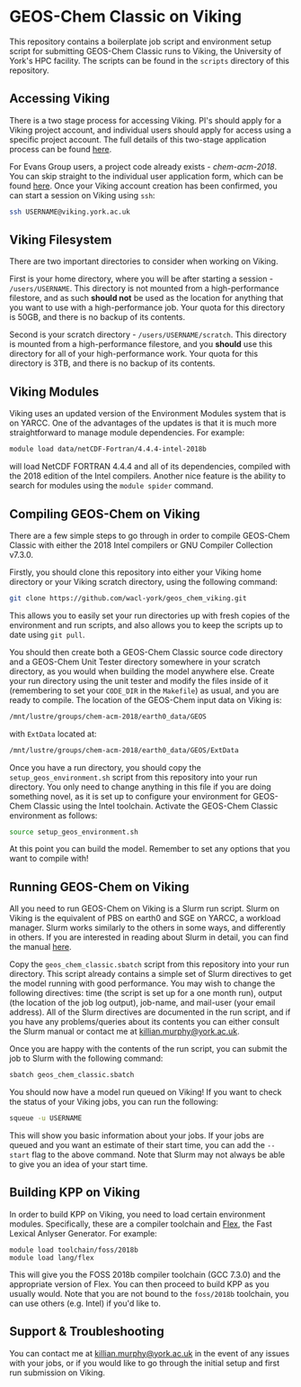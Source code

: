# GEOS-Chem Classic on Viking
This repository contains a boilerplate job script and environment setup script for submitting GEOS-Chem Classic runs to Viking, the University of York's HPC facility. The scripts can be found in the `scripts` directory of this repository.

## Accessing Viking
There is a two stage process for accessing Viking. PI's should apply for a Viking project account, and individual users should apply for access using a specific project account. The full details of this two-stage application process can be found [here](https://wiki.york.ac.uk/display/RHPC/VK1%29+How+to+access+Viking).

For Evans Group users, a project code already exists - *chem-acm-2018*. You can skip straight to the individual user application form, which can be found [here](https://goo.gl/forms/0Uhl5sIOhFlYtZc63). Once your Viking account creation has been confirmed, you can start a session on Viking using `ssh`:

```bash
ssh USERNAME@viking.york.ac.uk
```

## Viking Filesystem
There are two important directories to consider when working on Viking.

First is your home directory, where you will be after starting a session - `/users/USERNAME`. This directory is not mounted from a high-performance filestore, and as such **should not** be used as the location for anything that you want to use with a high-performance job. Your quota for this directory is 50GB, and there is no backup of its contents.

Second is your scratch directory - `/users/USERNAME/scratch`. This directory is mounted from a high-performance filestore, and you **should** use this directory for all of your high-performance work. Your quota for this directory is 3TB, and there is no backup of its contents.

## Viking Modules
Viking uses an updated version of the Environment Modules system that is on YARCC. One of the advantages of the updates is that it is much more straightforward to manage module dependencies. For example:

```bash
module load data/netCDF-Fortran/4.4.4-intel-2018b
```

will load NetCDF FORTRAN 4.4.4 and all of its dependencies, compiled with the 2018 edition of the Intel compilers. Another nice feature is the ability to search for modules using the `module spider` command.

## Compiling GEOS-Chem on Viking
There are a few simple steps to go through in order to compile GEOS-Chem Classic with either the 2018 Intel compilers or GNU Compiler Collection v7.3.0.

Firstly, you should clone this repository into either your Viking home directory or your Viking scratch directory, using the following command:

```bash
git clone https://github.com/wacl-york/geos_chem_viking.git
```

This allows you to easily set your run directories up with fresh copies of the environment and run scripts, and also allows you to keep the scripts up to date using `git pull`.

You should then create both a GEOS-Chem Classic source code directory and a GEOS-Chem Unit Tester directory somewhere in your scratch directory, as you would when building the model anywhere else. Create your run directory using the unit tester and modify the files inside of it (remembering to set your `CODE_DIR` in the `Makefile`) as usual, and you are ready to compile. The location of the GEOS-Chem input data on Viking is:

```bash
/mnt/lustre/groups/chem-acm-2018/earth0_data/GEOS
```

with `ExtData` located at:

```bash
/mnt/lustre/groups/chem-acm-2018/earth0_data/GEOS/ExtData
```

Once you have a run directory, you should copy the `setup_geos_environment.sh` script from this repository into your run directory. You only need to change anything in this file if you are doing something novel, as it is set up to configure your environment for GEOS-Chem Classic using the Intel toolchain. Activate the GEOS-Chem Classic environment as follows:

```bash
source setup_geos_environment.sh
```

At this point you can build the model. Remember to set any options that you want to compile with!

## Running GEOS-Chem on Viking
All you need to run GEOS-Chem on Viking is a Slurm run script. Slurm on Viking is the equivalent of PBS on earth0 and SGE on YARCC, a workload manager. Slurm works similarly to the others in some ways, and differently in others. If you are interested in reading about Slurm in detail, you can find the manual [here](https://slurm.schedmd.com/).

Copy the `geos_chem_classic.sbatch` script from this repository into your run directory. This script already contains a simple set of Slurm directives to get the model running with good performance. You may wish to change the following directives: time (the script is set up for a one month run), output (the location of the job log output), job-name, and mail-user (your email address). All of the Slurm directives are documented in the run script, and if you have any problems/queries about its contents you can either consult the Slurm manual or contact me at <killian.murphy@york.ac.uk>.

Once you are happy with the contents of the run script, you can submit the job to Slurm with the following command:

```bash
sbatch geos_chem_classic.sbatch
```

You should now have a model run queued on Viking! If you want to check the status of your Viking jobs, you can run the following:

```bash
squeue -u USERNAME
```

This will show you basic information about your jobs. If your jobs are queued and you want an estimate of their start time, you can add the `--start` flag to the above command. Note that Slurm may not always be able to give you an idea of your start time.

## Building KPP on Viking
In order to build KPP on Viking, you need to load certain environment modules. Specifically, these are a compiler toolchain and [Flex](https://github.com/westes/flex), the Fast Lexical Anlyser Generator. For example:

```
module load toolchain/foss/2018b
module load lang/flex
```

This will give you the FOSS 2018b compiler toolchain (GCC 7.3.0) and the appropriate version of Flex. You can then proceed to build KPP as you usually would. Note that you are not bound to the `foss/2018b` toolchain, you can use others (e.g. Intel) if you'd like to.

## Support & Troubleshooting
You can contact me at <killian.murphy@york.ac.uk> in the event of any issues with your jobs, or if you would like to go through the initial setup and first run submission on Viking.
